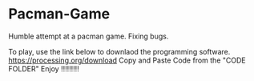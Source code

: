 # Pacman-Game
Humble attempt at a pacman game. Fixing bugs.

To play, use the link below to downlaod the programming software.
https://processing.org/download
Copy and Paste Code from the "CODE FOLDER" 
Enjoy !!!!!!!!!
